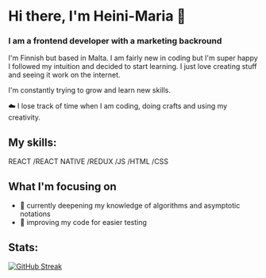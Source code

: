 # Hi there, I'm Heini-Maria 👋

### I am a frontend developer with a marketing backround

I'm Finnish but based in Malta. I am fairly new in coding but I'm super happy I followed my intuition and decided to start learning. I just love creating stuff and seeing it work on the internet.

I'm constantly trying to grow and learn new skills. <br />

☁️ I lose track of time when I am coding, doing crafts and using my creativity.

## My skills:

REACT /REACT NATIVE /REDUX /JS /HTML /CSS

## What I'm focusing on

* 🔎 currently deepening my knowledge of algorithms and asymptotic notations
* 🧼 improving my code for easier testing 

## Stats:

[![GitHub Streak](http://github-readme-streak-stats.herokuapp.com?user=heini-maria&theme=default&background=FFFFFF)](https://git.io/streak-stats)




